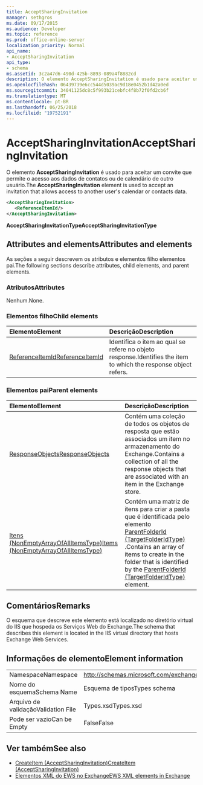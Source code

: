 ```yaml
---
title: AcceptSharingInvitation
manager: sethgros
ms.date: 09/17/2015
ms.audience: Developer
ms.topic: reference
ms.prod: office-online-server
localization_priority: Normal
api_name:
- AcceptSharingInvitation
api_type:
- schema
ms.assetid: 3c2a47d6-490d-425b-8893-089a4f8882cd
description: O elemento AcceptSharingInvitation é usado para aceitar um convite que permite o acesso aos dados de contatos ou de calendário de outro usuário.
ms.openlocfilehash: 06439739e6cc544d5039ac9d18e0452b1d42a0ed
ms.sourcegitcommit: 34041125dc8c5f993b21cebfc4f8b72f0fd2cb6f
ms.translationtype: MT
ms.contentlocale: pt-BR
ms.lasthandoff: 06/25/2018
ms.locfileid: "19752191"
---
```

# <a name="acceptsharinginvitation"></a><span data-ttu-id="c188b-103">AcceptSharingInvitation</span><span class="sxs-lookup"><span data-stu-id="c188b-103">AcceptSharingInvitation</span></span>

<span data-ttu-id="c188b-104">O elemento **AcceptSharingInvitation** é usado para aceitar um convite que permite o acesso aos dados de contatos ou de calendário de outro usuário.</span><span class="sxs-lookup"><span data-stu-id="c188b-104">The **AcceptSharingInvitation** element is used to accept an invitation that allows access to another user's calendar or contacts data.</span></span> 
  
```xml
<AcceptSharingInvitation>
   <ReferenceItemId/>
</AcceptSharingInvitation>
```

 <span data-ttu-id="c188b-105">**AcceptSharingInvitationType**</span><span class="sxs-lookup"><span data-stu-id="c188b-105">**AcceptSharingInvitationType**</span></span>
## <a name="attributes-and-elements"></a><span data-ttu-id="c188b-106">Attributes and elements</span><span class="sxs-lookup"><span data-stu-id="c188b-106">Attributes and elements</span></span>

<span data-ttu-id="c188b-107">As seções a seguir descrevem os atributos e elementos filho elementos pai.</span><span class="sxs-lookup"><span data-stu-id="c188b-107">The following sections describe attributes, child elements, and parent elements.</span></span>
  
### <a name="attributes"></a><span data-ttu-id="c188b-108">Atributos</span><span class="sxs-lookup"><span data-stu-id="c188b-108">Attributes</span></span>

<span data-ttu-id="c188b-109">Nenhum.</span><span class="sxs-lookup"><span data-stu-id="c188b-109">None.</span></span>
  
### <a name="child-elements"></a><span data-ttu-id="c188b-110">Elementos filho</span><span class="sxs-lookup"><span data-stu-id="c188b-110">Child elements</span></span>

|<span data-ttu-id="c188b-111">**Elemento**</span><span class="sxs-lookup"><span data-stu-id="c188b-111">**Element**</span></span>|<span data-ttu-id="c188b-112">**Descrição**</span><span class="sxs-lookup"><span data-stu-id="c188b-112">**Description**</span></span>|
|:-----|:-----|
|[<span data-ttu-id="c188b-113">ReferenceItemId</span><span class="sxs-lookup"><span data-stu-id="c188b-113">ReferenceItemId</span></span>](referenceitemid.md) <br/> |<span data-ttu-id="c188b-114">Identifica o item ao qual se refere no objeto response.</span><span class="sxs-lookup"><span data-stu-id="c188b-114">Identifies the item to which the response object refers.</span></span>  <br/> |
   
### <a name="parent-elements"></a><span data-ttu-id="c188b-115">Elementos pai</span><span class="sxs-lookup"><span data-stu-id="c188b-115">Parent elements</span></span>

|<span data-ttu-id="c188b-116">**Elemento**</span><span class="sxs-lookup"><span data-stu-id="c188b-116">**Element**</span></span>|<span data-ttu-id="c188b-117">**Descrição**</span><span class="sxs-lookup"><span data-stu-id="c188b-117">**Description**</span></span>|
|:-----|:-----|
|[<span data-ttu-id="c188b-118">ResponseObjects</span><span class="sxs-lookup"><span data-stu-id="c188b-118">ResponseObjects</span></span>](responseobjects.md) <br/> |<span data-ttu-id="c188b-119">Contém uma coleção de todos os objetos de resposta que estão associados um item no armazenamento do Exchange.</span><span class="sxs-lookup"><span data-stu-id="c188b-119">Contains a collection of all the response objects that are associated with an item in the Exchange store.</span></span>  <br/> |
|[<span data-ttu-id="c188b-120">Itens (NonEmptyArrayOfAllItemsType)</span><span class="sxs-lookup"><span data-stu-id="c188b-120">Items (NonEmptyArrayOfAllItemsType)</span></span>](items-nonemptyarrayofallitemstype.md) <br/> |<span data-ttu-id="c188b-121">Contém uma matriz de itens para criar a pasta que é identificada pelo elemento [ParentFolderId (TargetFolderIdType)](parentfolderid-targetfolderidtype.md) .</span><span class="sxs-lookup"><span data-stu-id="c188b-121">Contains an array of items to create in the folder that is identified by the [ParentFolderId (TargetFolderIdType)](parentfolderid-targetfolderidtype.md) element.</span></span>  <br/> |
   
## <a name="remarks"></a><span data-ttu-id="c188b-122">Comentários</span><span class="sxs-lookup"><span data-stu-id="c188b-122">Remarks</span></span>

<span data-ttu-id="c188b-123">O esquema que descreve este elemento está localizado no diretório virtual do IIS que hospeda os Serviços Web do Exchange.</span><span class="sxs-lookup"><span data-stu-id="c188b-123">The schema that describes this element is located in the IIS virtual directory that hosts Exchange Web Services.</span></span>
  
## <a name="element-information"></a><span data-ttu-id="c188b-124">Informações de elemento</span><span class="sxs-lookup"><span data-stu-id="c188b-124">Element information</span></span>

|||
|:-----|:-----|
|<span data-ttu-id="c188b-125">Namespace</span><span class="sxs-lookup"><span data-stu-id="c188b-125">Namespace</span></span>  <br/> |http://schemas.microsoft.com/exchange/services/2006/types  <br/> |
|<span data-ttu-id="c188b-126">Nome do esquema</span><span class="sxs-lookup"><span data-stu-id="c188b-126">Schema Name</span></span>  <br/> |<span data-ttu-id="c188b-127">Esquema de tipos</span><span class="sxs-lookup"><span data-stu-id="c188b-127">Types schema</span></span>  <br/> |
|<span data-ttu-id="c188b-128">Arquivo de validação</span><span class="sxs-lookup"><span data-stu-id="c188b-128">Validation File</span></span>  <br/> |<span data-ttu-id="c188b-129">Types.xsd</span><span class="sxs-lookup"><span data-stu-id="c188b-129">Types.xsd</span></span>  <br/> |
|<span data-ttu-id="c188b-130">Pode ser vazio</span><span class="sxs-lookup"><span data-stu-id="c188b-130">Can be Empty</span></span>  <br/> |<span data-ttu-id="c188b-131">False</span><span class="sxs-lookup"><span data-stu-id="c188b-131">False</span></span>  <br/> |
   
## <a name="see-also"></a><span data-ttu-id="c188b-132">Ver também</span><span class="sxs-lookup"><span data-stu-id="c188b-132">See also</span></span>

- [<span data-ttu-id="c188b-133">CreateItem (AcceptSharingInvitation)</span><span class="sxs-lookup"><span data-stu-id="c188b-133">CreateItem (AcceptSharingInvitation)</span></span>](createitem-acceptsharinginvitation.md)
- [<span data-ttu-id="c188b-134">Elementos XML do EWS no Exchange</span><span class="sxs-lookup"><span data-stu-id="c188b-134">EWS XML elements in Exchange</span></span>](ews-xml-elements-in-exchange.md)


